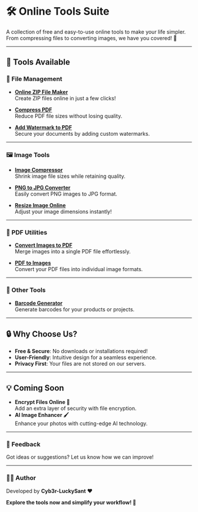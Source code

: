 # 🛠️ Online Tools Suite

A collection of free and easy-to-use online tools to make your life simpler. From compressing files to converting images, we have you covered! 🎉  

---

## 🌟 Tools Available  

### 📂 File Management  
- **[Online ZIP File Maker](https://bigzip.11zon.com/en/zip-file-maker/)**  
  Create ZIP files online in just a few clicks!  

- **[Compress PDF](https://bigpdf.11zon.com/en/compress-pdf/)**  
  Reduce PDF file sizes without losing quality.  

- **[Add Watermark to PDF](https://bigpdf.11zon.com/en/add-watermark-pdf/)**  
  Secure your documents by adding custom watermarks.  

---

### 🖼️ Image Tools  
- **[Image Compressor](https://imagecompressor.11zon.com/en/image-compressor/)**  
  Shrink image file sizes while retaining quality.  

- **[PNG to JPG Converter](https://bigconvert.11zon.com/en/png-to-jpg/)**  
  Easily convert PNG images to JPG format.  

- **[Resize Image Online](https://bigimage.11zon.com/en/image-resize/)**  
  Adjust your image dimensions instantly!  

---

### 📑 PDF Utilities  
- **[Convert Images to PDF](https://bigpdf.11zon.com/en/images-to-pdf/)**  
  Merge images into a single PDF file effortlessly.  

- **[PDF to Images](https://bigpdf.11zon.com/en/pdf-to-images/)**  
  Convert your PDF files into individual image formats.  

---

### 🧾 Other Tools  
- **[Barcode Generator](https://bigbarcode.11zon.com/en/barcode-generator/)**  
  Generate barcodes for your products or projects.  

---

## 🔒 Why Choose Us?  
- **Free & Secure**: No downloads or installations required!  
- **User-Friendly**: Intuitive design for a seamless experience.  
- **Privacy First**: Your files are not stored on our servers.  

---

## 💡 Coming Soon  
- **Encrypt Files Online 🔐**  
  Add an extra layer of security with file encryption.  
- **AI Image Enhancer 🖌️**  
  Enhance your photos with cutting-edge AI technology.  

---

### 💬 Feedback  
Got ideas or suggestions? Let us know how we can improve!  

---

### 👨‍💻 Author  
Developed by **Cyb3r-LuckySant** ❤️  

**Explore the tools now and simplify your workflow! 🚀**
